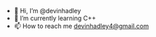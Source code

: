 - 👋 Hi, I’m @devinhadley
- 🌱 I’m currently learning C++
- 📫 How to reach me devinhadley4@gmail.com

<!---
www.courseconnect.net
--->
